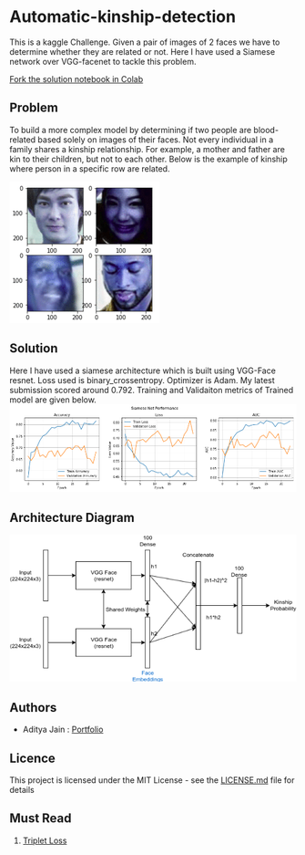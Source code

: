 # Automatic-kinship-detection
This is a kaggle Challenge. Given a pair of images of 2 faces we have to determine whether they are related or not. Here I have used a Siamese network over VGG-facenet to tackle this problem.

[Fork the solution notebook in Colab](https://colab.research.google.com/drive/1sPaawdP75srFpI2sVi3RqJzp1F4KgtYj)

## Problem
To build a more complex model by determining if two people are blood-related based solely on images of their faces. Not every individual in a family shares a kinship relationship. For example, a mother and father are kin to their children, but not to each other. Below is the example of kinship where person in a specific row are related.

![Example Faces](screenshots/kinship_detection.gif)

## Solution
Here I have used a siamese architecture which is built using VGG-Face resnet. Loss used is binary_crossentropy. Optimizer is Adam. My latest submission scored around 0.792. Training and Validaiton metrics of Trained model are given below.
![Performance](screenshots/performance.png)

## Architecture Diagram
![Architecture](screenshots/kinship_arch.png)

## Authors
* Aditya Jain : [Portfolio](https://adityajain.me)

## Licence
This project is licensed under the MIT License - see the [LICENSE.md](https://github.com/adityajn105/Automatic-kinship-detection/blob/master/LICENSE) file for details

## Must Read
1. [Triplet Loss](https://omoindrot.github.io/triplet-loss)
